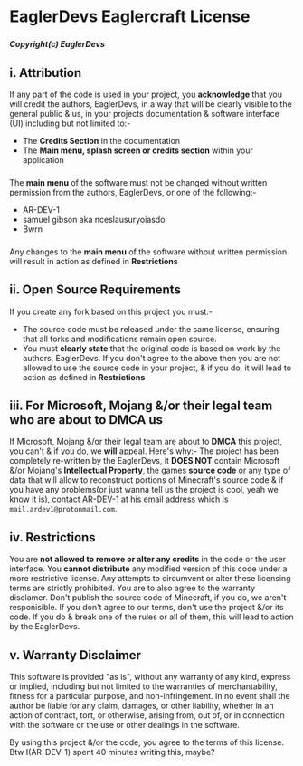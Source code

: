 # EaglerDevs Eaglercraft License
###
***Copyright(c) EaglerDevs***
## i. Attribution
If any part of the code is used in your project, you **acknowledge** that you will credit the authors, EaglerDevs, in a way that will be clearly visible to the general public & us, in your
projects documentation & software interface (UI) including but not limited to:-
- The **Credits Section** in the documentation
- The **Main menu, splash screen or credits section** within your application
###
The **main menu** of the software must not be changed without written permission from the authors, EaglerDevs, or one of the following:-

- AR-DEV-1
- samuel gibson aka nceslausuryoiasdo
- Bwrn
###
Any changes to the **main menu** of the software without written permission will result in action as defined in **Restrictions**

## ii. Open Source Requirements
If you create any fork based on this project you must:-

- The source code must be released under the same license, ensuring that all forks and modifications remain open source.
- You must **clearly state** that the original code is based on work by the authors, EaglerDevs.
  If you don't agree to the above then you are not allowed to use the source code in your project, & if you do, it will lead to action as defined in **Restrictions**

## iii. For Microsoft, Mojang &/or their legal team who are about to DMCA us
If Microsoft, Mojang &/or their legal team are about to **DMCA** this project, you can't & if you do, we **will** appeal. Here's why:-
The project has been completely re-written by the EaglerDevs, it **DOES NOT** contain Microsoft &/or Mojang's **Intellectual Property**, the games **source code** or any type of data that
will allow to reconstruct portions of Minecraft's source code & if you have any problems(or just wanna tell us the project is cool, yeah we know it is), contact AR-DEV-1 at 
his email address which is `mail.ardev1@protonmail.com`.
## iv. Restrictions
You are **not allowed to remove or alter any credits** in the code or the user interface.
You **cannot distribute** any modified version of this code under a more restrictive license.
Any attempts to circumvent or alter these licensing terms are strictly prohibited.
You are to also agree to the warranty disclamer.
Don't publish the source code of Minecraft, if you do, we aren't responisible.
If you don't agree to our terms, don't use the project &/or its code. If you do & break one of the rules or all of them, this will lead to action by the EaglerDevs.

## v. Warranty Disclaimer
This software is provided "as is", without any warranty of any kind, express or implied, including but not limited to the warranties of merchantability, fitness for a particular purpose, and non-infringement. In no event shall the author be liable for any claim, damages, or other liability, whether in an action of contract, tort, or otherwise, arising from, out of, or in connection with the software or the use or other dealings in the software.

By using this project &/or the code, you agree to the terms of this license.
Btw I(AR-DEV-1) spent 40 minutes writing this, maybe?
